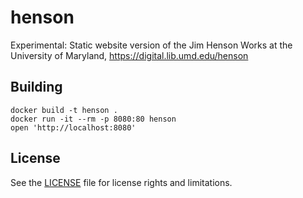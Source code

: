 # henson
Experimental: Static website version of the Jim Henson Works at the
University of Maryland, https://digital.lib.umd.edu/henson

## Building

```
docker build -t henson .
docker run -it --rm -p 8080:80 henson
open 'http://localhost:8080'
```

## License

See the [LICENSE](LICENSE.txt) file for license rights and limitations.